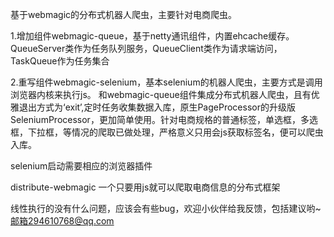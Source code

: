 基于webmagic的分布式机器人爬虫，主要针对电商爬虫。

1.增加组件webmagic-queue，基于netty通讯组件，内置ehcache缓存。
QueueServer类作为任务队列服务，QueueClient类作为请求端访问，TaskQueue作为任务集合

2.重写组件webmagic-selenium，基本selenium的机器人爬虫，主要方式是调用浏览器内核来执行js。
和webmagic-queue组件集成分布式机器人爬虫，且有优雅退出方式为‘exit’,定时任务收集数据入库，原生PageProcessor的升级版SeleniumProcessor，更加简单使用。针对电商规格的普通标签，单选框，多选框，下拉框，等情况的爬取已做处理，严格意义只用会js获取标签名，便可以爬虫入库。

selenium启动需要相应的浏览器插件

distribute-webmagic 一个只要用js就可以爬取电商信息的分布式框架

线性执行的没有什么问题，应该会有些bug，欢迎小伙伴给我反馈，包括建议哟~ 
邮箱294610768@qq.com

